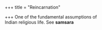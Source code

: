 +++
title = "Reincarnation"

+++
One of the fundamental assumptions of  
Indian religious life. See **samsara**